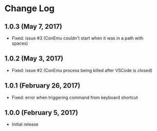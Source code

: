 # Change Log

## 1.0.3 (May 7, 2017)

- Fixed: issue #3 (ConEmu couldn't start when it was in a path with spaces)

## 1.0.2 (May 3, 2017)

- Fixed: issue #2 (ConEmu process being killed after VSCode is closed)

## 1.0.1 (February 26, 2017)

- Fixed: error when triggering command from keyboard shortcut

## 1.0.0 (February 5, 2017)

- Initial release